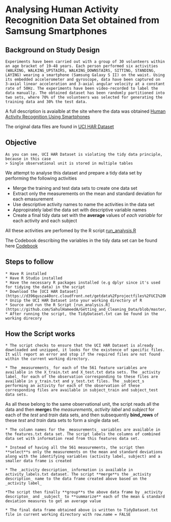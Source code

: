 # Analysing Human Activity Recognition Data Set obtained from Samsung Smartphones

## Background on Study Design

	Experiments have been carried out with a group of 30 volunteers within an age bracket of 19-48 years. Each person performed six activities (WALKING, WALKING_UPSTAIRS, WALKING_DOWNSTAIRS, SITTING, STANDING, LAYING) wearing a smartphone (Samsung Galaxy S II) on the waist. Using its embedded accelerometer and gyroscope, data have been captured on 3-axial linear acceleration and 3-axial angular velocity at a constant rate of 50Hz. The experiments have been video-recorded to label the data manually. The obtained dataset has been randomly partitioned into two sets, where 70% of the volunteers was selected for generating the training data and 30% the test data. 

A full description is avaialble at the site where the data was obtained
[Human Activity Recognition Using Smartphones](http://archive.ics.uci.edu/ml/datasets/Human+Activity+Recognition+Using+Smartphones)

The original data files are found in [UCI HAR Dataset](https://d396qusza40orc.cloudfront.net/getdata%2Fprojectfiles%2FUCI%20HAR%20Dataset.zip)

## Objective

	As you can see, UCI HAR Dataset is violating the tidy data principle, because in this case
	> Single observational unit is stored in multiple tables

We attempt to analyse this dataset and prepare a tidy data set by performing the following activities
 * Merge the training and test data sets to create one data set
 * Extract only the measurements on the mean and standard deviation for each emasurement
 * Use descriptive activity names to name the activities in the data set
 * Appropirately label the data set with descriptive variable names
 * Create a final tidy data set with the **average** values of _each variable_ for each activity and each subject

All these activities are perfomed by the R script
	[run_analysis.R](https://github.com/SahulHameedA/Getting_and_Cleaning_Data/blob/master/run_analysis.R)

The Codebook describing the variables in the tidy data set can be found here
	[Codebook](https://github.com/SahulHameedA/Getting_and_Cleaning_Data/blob/master/Codebook.md)

## Steps to follow

	* Have R installed 
	* Have R Studio installed
	* Have the necessary R packages installed (e.g dplyr since it's used for tidying the data) in the script
	* Download the [UCI HAR Dataset](https://d396qusza40orc.cloudfront.net/getdata%2Fprojectfiles%2FUCI%20HAR%20Dataset.zip)
	* Unzip the UCI HAR Dataset into your working directory of R
	* Source and run the R Script [run_analysis.R](https://github.com/SahulHameedA/Getting_and_Cleaning_Data/blob/master/run_analysis.R)
	* After running the script, the TidyDataset.txt can be found in the working direcory
	

## How the Script works
	* The script checks to ensure that the UCI HAR Dataset is already downloaded and unzipped, it looks for the existence of specific files. It will report an error and stop if the required files are not found within the current working directory.

	* The _measurements_ for each of the 561 feature variables are available in the X_train.txt and X_test.txt data sets. The _activity label_ for each of the observation corresponding to these files are available in y_train.txt and y_test.txt files. The _subject_s performing an activity for each of the observation of these corresponding files are available in subject_train and subject_test data sets. 

As all these belong to the same observational unit, the script reads all the data and then **merge**s the _measurements_, _activity label_ and _subject_ for each of the _test_ and _train_ data sets, and then subsequently **bind_rows** of these _test_ and _train_ data sets to form a single data set.

	* The column names for the _measurements_ variables are available in the features.txt data set. The script labels the columns of combined data set with information read from this features data set.

	* Instead of having all the 561 measurements, the script then **select**s only the measurements on the mean and standard deviations along with the identifying variables (activity label, subject) and a smaller data frame is created

	* The _activity description_ information is available in activity_labels.txt dataset. The script **merge**s the _activity description_ name to the data frame created above based on the _activity label_

	*The script then finally **group**s the above data frame by _activity descripton_ and _subject_ to **summarize** each of the mean & standard deviation measures to get an average value

	* The final data frame obtained above is written to TidyDataset.txt file in current working directory with row.name = FALSE

   
